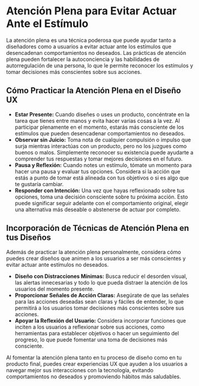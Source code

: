 # Atención Plena para Evitar Actuar Ante el Estímulo

La atención plena es una técnica poderosa que puede ayudar tanto a diseñadores como a usuarios a evitar actuar ante los estímulos que desencadenan comportamientos no deseados. Las prácticas de atención plena pueden fortalecer la autoconciencia y las habilidades de autorregulación de una persona, lo que le permite reconocer los estímulos y tomar decisiones más conscientes sobre sus acciones.

## Cómo Practicar la Atención Plena en el Diseño UX

- **Estar Presente:** Cuando diseñes o uses un producto, concéntrate en la tarea que tienes entre manos y evita hacer varias cosas a la vez. Al participar plenamente en el momento, estarás más consciente de los estímulos que pueden desencadenar comportamientos no deseados.
- **Observar sin Juicio:** Toma nota de cualquier compulsión o impulso que surja mientras interactúas con un producto, pero no los juzgues como buenos o malos. Simplemente reconocer su existencia puede ayudarte a comprender tus respuestas y tomar mejores decisiones en el futuro.
- **Pausa y Reflexión:** Cuando notes un estímulo, tómate un momento para hacer una pausa y evaluar tus opciones. Considera si la acción que estás a punto de tomar está alineada con tus objetivos o si es algo que te gustaría cambiar.
- **Responder con Intención:** Una vez que hayas reflexionado sobre tus opciones, toma una decisión consciente sobre tu próxima acción. Esto puede significar seguir adelante con el comportamiento original, elegir una alternativa más deseable o abstenerse de actuar por completo.

## Incorporación de Técnicas de Atención Plena en tus Diseños

Además de practicar la atención plena personalmente, considera cómo puedes crear diseños que animen a los usuarios a ser más conscientes y evitar actuar ante estímulos no deseados.

- **Diseño con Distracciones Mínimas:** Busca reducir el desorden visual, las alertas innecesarias y todo lo que pueda distraer la atención de los usuarios del momento presente.
- **Proporcionar Señales de Acción Claras:** Asegúrate de que las señales para las acciones deseadas sean claras y fáciles de entender, lo que permitirá a los usuarios tomar decisiones más conscientes sobre sus acciones.
- **Apoyar la Reflexión del Usuario:** Considera incorporar funciones que inciten a los usuarios a reflexionar sobre sus acciones, como herramientas para establecer objetivos o hacer un seguimiento del progreso, lo que puede fomentar una toma de decisiones más consciente.

Al fomentar la atención plena tanto en tu proceso de diseño como en tu producto final, puedes crear experiencias UX que ayuden a los usuarios a navegar mejor sus interacciones con la tecnología, evitando comportamientos no deseados y promoviendo hábitos más saludables.
